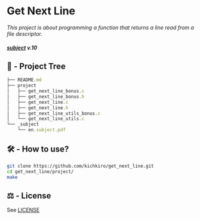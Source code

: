 # Get Next Line

<i>
	<p>
		This project is about programming a function that returns a line read from a file descriptor.
	</p>
</i>

#### <i>[subject](_subject/en.subject.pdf) v.10</i>

## 🌳 - Project Tree 

```js
├── README.md
├── project
│   ├── get_next_line_bonus.c
│   ├── get_next_line_bonus.h
│   ├── get_next_line.c
│   ├── get_next_line.h
│   ├── get_next_line_utils_bonus.c
│   └── get_next_line_utils.c
└── _subject
    └── en.subject.pdf
```

## 🛠️ - How to use? 

``` sh
git clone https://github.com/kichkiro/get_next_line.git
cd get_next_line/project/
make
```

## ⚖️ - License

See [LICENSE](https://github.com/kichkiro/42_cursus/blob/main/LICENSE)

